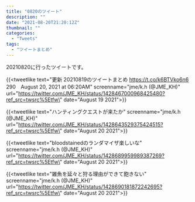 ```yaml
---
title: "0820のツイート"
description: ""
date: "2021-08-20T21:20:12Z"
thumbnail: ""
categories:
  - "Tweets"
tags:
  - "ツイートまとめ"
---
```

20210820に行ったツイートです。
<!--more-->
{{<tweetlike text=\"更新 20210819のツイートまとめ https://t.co/k6BTVko6n6 290　August 20, 2021 at 06:20AM\" screenname=\"jme/k.h (@JME_KH)\" url=\"https://twitter.com/JME_KH/status/1428467000968425480?ref_src=twsrc%5Etfw\" date=\"August 19 2021\">}}

{{<tweetlike text=\"ハンティングクエストが来たか\" screenname=\"jme/k.h (@JME_KH)\" url=\"https://twitter.com/JME_KH/status/1428643529375424515?ref_src=twsrc%5Etfw\" date=\"August 20 2021\">}}

{{<tweetlike text=\"bloodstainedのランダマイザ楽しいな\" screenname=\"jme/k.h (@JME_KH)\" url=\"https://twitter.com/JME_KH/status/1428689959989387269?ref_src=twsrc%5Etfw\" date=\"August 20 2021\">}}

{{<tweetlike text=\"雑魚を延々と狩る理由ができて飽きない\" screenname=\"jme/k.h (@JME_KH)\" url=\"https://twitter.com/JME_KH/status/1428690181872242695?ref_src=twsrc%5Etfw\" date=\"August 20 2021\">}}

